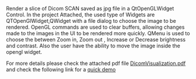 Render a slice of Dicom SCAN saved as jpg file in a QtOpenGLWidget Control.
In the project Attached, the used type of Widgets are QTOpenGlWidget,QWidget with a file dialog to choose the image to be rendered.
OpenGL commands are used to clear buffers, allowing changes made to the images in the UI to be rendered more quickly.
QMenu is used to choose the between Zoom in, Zoom out , Increase or Decrease brightness and contrast. Also the user have the ability to move the image inside the opengl widget.

For more details please check the attached pdf file [DicomVisualization.pdf](DicomVisualization.pdf) and check the following link for a [quick demo](https://www.youtube.com/watch?v=zQMFfF6kHXk)
